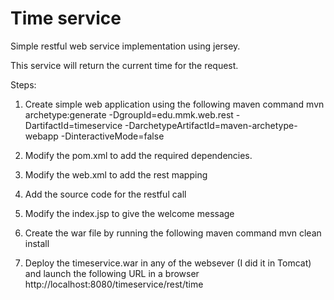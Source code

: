 # Time service

Simple restful web service implementation using jersey.

This service will return the current time for the request.

Steps:
1. Create simple web application using the following maven command
mvn archetype:generate -DgroupId=edu.mmk.web.rest -DartifactId=timeservice -DarchetypeArtifactId=maven-archetype-webapp -DinteractiveMode=false

2. Modify the pom.xml to add the required dependencies.

3. Modify the web.xml to add the rest mapping

4. Add the source code for the restful call

5. Modify the index.jsp to give the welcome message

6. Create the war file by running the following maven command
mvn clean install

7. Deploy the timeservice.war in any of the websever (I did it in Tomcat) and launch the following URL in a browser
http://localhost:8080/timeservice/rest/time